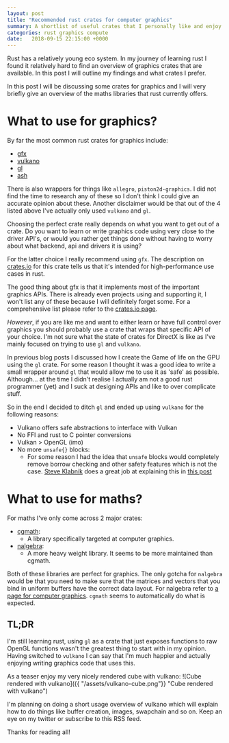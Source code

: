 ```yaml
---
layout: post
title: "Recommended rust crates for computer graphics"
summary: A shortlist of useful crates that I personally like and enjoy using in rust!
categories: rust graphics compute
date:   2018-09-15 22:15:00 +0000
---
```

Rust has a relatively young eco system. In my journey of learning rust I found it relatively hard to find an overview of graphics crates that are available. In this post I will outline my findings and what crates I prefer.
<!--more-->

In this post I will be discussing some crates for graphics and I will very briefly give an overview of the maths libraries that rust currently offers.

# What to use for graphics?
By far the most common rust crates for graphics include:
* [gfx](https://crates.io/crates/gfx)
* [vulkano](https://crates.io/crates/vulkano)
* [gl](https://crates.io/crates/gl)
* [ash](https://crates.io/crates/ash)

There is also wrappers for things like `allegro`, `piston2d-graphics`. I did not find the time to research any of these so I don't think I could give an accurate opinion about these.
Another disclaimer would be that out of the 4 listed above I've actually only used `vulkano` and `gl`. 

Choosing the perfect crate really depends on what you want to get out of a crate. 
Do you want to learn or write graphics code using very close to the driver API's, or would you rather get things done without having to worry about what backend, api and drivers it is using?

For the latter choice I really recommend using `gfx`. 
The description on [crates.io](https://crates.io) for this crate tells us that it's intended for high-performance use cases in rust. 

The good thing about gfx is that it implements most of the important graphics APIs. 
There is already even projects using and supporting it, I won't list any of these because I will definitely forget some. 
For a comprehensive list please refer to the [crates.io page](https://crates.io/crates/gfx).


*However*, if you are like me and want to either learn or have full control over graphics you should probably use a crate that wraps that specific API of your choice. 
I'm not sure what the state of crates for DirectX is like as I've mainly focused on trying to use `gl` and `vulkano`. 

In previous blog posts I discussed how I create the Game of life on the GPU using the `gl` crate. For some reason I thought it was a good idea to write a small wrapper around `gl` that would allow me to use it as 'safe' as possible. 
Although... at the time I didn't realise I actually am not a good rust programmer (yet) and I suck at designing APIs and like to over complicate stuff.

So in the end I decided to ditch `gl` and ended up using `vulkano` for the following reasons:
* Vulkano offers safe abstractions to interface with Vulkan
* No FFI and rust to C pointer conversions
* Vulkan > OpenGL (imo)
* No more `unsafe{}` blocks:
    * For some reason I had the idea that `unsafe` blocks would completely remove borrow checking and other safety features which is not the case. [Steve Klabnik](https://words.steveklabnik.com) does a great job at explaining this in [this post](https://words.steveklabnik.com/you-can-t-turn-off-the-borrow-checker-in-rust) 

# What to use for maths?
For maths I've only come across 2 major crates:
* [cgmath](https://crates.io/crates/cgmath):
    * A library specifically targeted at computer graphics.
* [nalgebra](https://www.nalgebra.org/):
    * A more heavy weight library. It seems to be more maintained than cgmath.
    
Both of these libraries are perfect for graphics. 
The only gotcha for `nalgebra` would be that you need to make sure that the matrices and vectors that you bind in uniform buffers have the correct data layout. 
For nalgebra refer to [a page for computer graphics](https://www.nalgebra.org/cg_recipes/). 
`cgmath` seems to automatically do what is expected.


## TL;DR

I'm still learning rust, using `gl` as a crate that just exposes functions to raw OpenGL functions wasn't the greatest thing to start with in my opinion. 
Having switched to `vulkano` I can say that I'm much happier and actually enjoying writing graphics code that uses this.

As a teaser enjoy my very nicely rendered cube with vulkano:
![Cube rendered with vulkano]({{ "/assets/vulkano-cube.png"}} "Cube rendered with vulkano")

I'm planning on doing a short usage overview of vulkano which will explain how to do things like buffer creation, images, swapchain and so on. Keep an eye on my twitter or subscribe to this RSS feed. 

Thanks for reading all!



